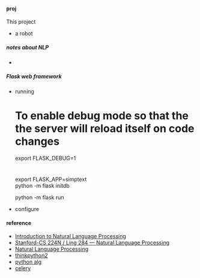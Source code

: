 #### proj
  This project  
  - a robot  


##### notes about NLP
 - 

##### Flask web framework

- running   
   # To enable debug mode so that the the server will reload itself on code changes  
   export FLASK_DEBUG=1  
   #  
   export FLASK_APP=simptext   
   python -m flask initdb  

   python -m flask run  

- configure   

#### reference

* [Introduction to Natural Language Processing](https://class.coursera.org/nlpintro-001)
* [Stanford-CS 224N / Ling 284  —  Natural Language Processing](http://web.stanford.edu/class/cs224n/syllabus.shtml)
* [Natural Language Processing](https://class.coursera.org/nlangp-001/auth)
* [thinkpython2](http://www.greenteapress.com/thinkpython2/html/index.html)
* [python alg](http://www.brpreiss.com/books/opus7/html/book.html)
* [celery](http://celery.readthedocs.io/en/latest/index.html)

